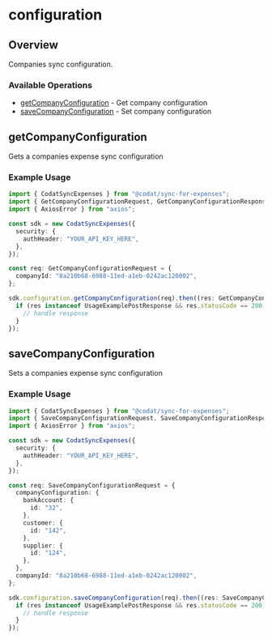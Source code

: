 # configuration

## Overview

Companies sync configuration.

### Available Operations

* [getCompanyConfiguration](#getcompanyconfiguration) - Get company configuration
* [saveCompanyConfiguration](#savecompanyconfiguration) - Set company configuration

## getCompanyConfiguration

Gets a companies expense sync configuration

### Example Usage

```typescript
import { CodatSyncExpenses } from "@codat/sync-for-expenses";
import { GetCompanyConfigurationRequest, GetCompanyConfigurationResponse } from "@codat/sync-for-expenses/dist/sdk/models/operations";
import { AxiosError } from "axios";

const sdk = new CodatSyncExpenses({
  security: {
    authHeader: "YOUR_API_KEY_HERE",
  },
});

const req: GetCompanyConfigurationRequest = {
  companyId: "8a210b68-6988-11ed-a1eb-0242ac120002",
};

sdk.configuration.getCompanyConfiguration(req).then((res: GetCompanyConfigurationResponse | AxiosError) => {
  if (res instanceof UsageExamplePostResponse && res.statusCode == 200) {
    // handle response
  }
});
```

## saveCompanyConfiguration

Sets a companies expense sync configuration

### Example Usage

```typescript
import { CodatSyncExpenses } from "@codat/sync-for-expenses";
import { SaveCompanyConfigurationRequest, SaveCompanyConfigurationResponse } from "@codat/sync-for-expenses/dist/sdk/models/operations";
import { AxiosError } from "axios";

const sdk = new CodatSyncExpenses({
  security: {
    authHeader: "YOUR_API_KEY_HERE",
  },
});

const req: SaveCompanyConfigurationRequest = {
  companyConfiguration: {
    bankAccount: {
      id: "32",
    },
    customer: {
      id: "142",
    },
    supplier: {
      id: "124",
    },
  },
  companyId: "8a210b68-6988-11ed-a1eb-0242ac120002",
};

sdk.configuration.saveCompanyConfiguration(req).then((res: SaveCompanyConfigurationResponse | AxiosError) => {
  if (res instanceof UsageExamplePostResponse && res.statusCode == 200) {
    // handle response
  }
});
```
